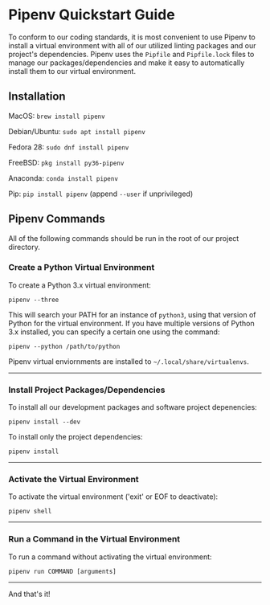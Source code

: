 Pipenv Quickstart Guide
=======================
To conform to our coding standards, it is most convenient to use Pipenv
to install a virtual environment with all of our utilized linting packages
and our project's dependencies. Pipenv uses the `Pipfile` and `Pipfile.lock`
files to manage our packages/dependencies and make it easy to automatically
install them to our virtual environment.

Installation
------------
MacOS: `brew install pipenv`

Debian/Ubuntu: `sudo apt install pipenv`

Fedora 28: `sudo dnf install pipenv`

FreeBSD: `pkg install py36-pipenv`

Anaconda: `conda install pipenv`

Pip: `pip install pipenv` (append `--user` if unprivileged)

Pipenv Commands
---------------
All of the following commands should be run in the root of our
project directory.

### Create a Python Virtual Environment
To create a Python 3.x virtual environment:

`pipenv --three`

This will search your PATH for an instance of `python3`, using that version
of Python for the virtual environment. If you have multiple versions of
Python 3.x installed, you can specify a certain one using the command:

`pipenv --python /path/to/python`

Pipenv virtual enviornments are installed to `~/.local/share/virtualenvs`.

---

### Install Project Packages/Dependencies
To install all our development packages and software project depenencies:

`pipenv install --dev`

To install only the project dependencies:

`pipenv install`

---

### Activate the Virtual Environment
To activate the virtual environment ('exit' or EOF to deactivate):

`pipenv shell`

---

### Run a Command in the Virtual Environment
To run a command without activating the virtual environment:

`pipenv run COMMAND [arguments]`

---

And that's it!
